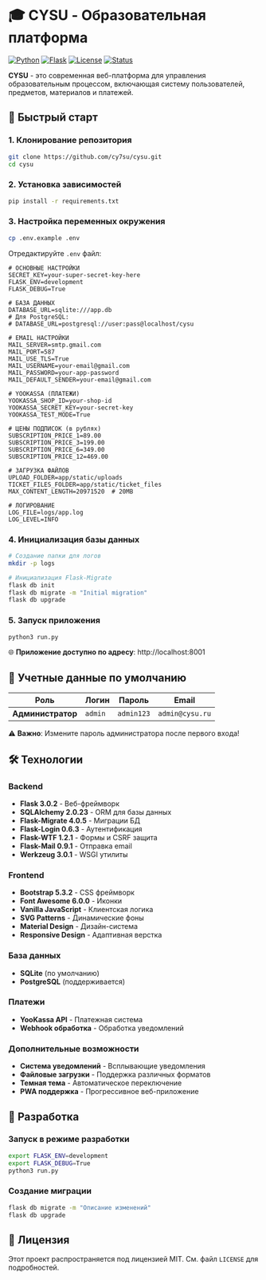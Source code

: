 # 🎓 CYSU - Образовательная платформа

[![Python](https://img.shields.io/badge/Python-3.8+-blue.svg)](https://python.org)
[![Flask](https://img.shields.io/badge/Flask-3.0.2-green.svg)](https://flask.palletsprojects.com)
[![License](https://img.shields.io/badge/License-MIT-yellow.svg)](LICENSE)
[![Status](https://img.shields.io/badge/Status-Active-brightgreen.svg)](https://cysu.ru)

**CYSU** - это современная веб-платформа для управления образовательным процессом, включающая систему пользователей, предметов, материалов и платежей.

## 🚀 Быстрый старт

### 1. Клонирование репозитория
```bash
git clone https://github.com/cy7su/cysu.git
cd cysu
```

### 2. Установка зависимостей
```bash
pip install -r requirements.txt
```

### 3. Настройка переменных окружения
```bash
cp .env.example .env
```

Отредактируйте `.env` файл:

```env
# ОСНОВНЫЕ НАСТРОЙКИ
SECRET_KEY=your-super-secret-key-here
FLASK_ENV=development
FLASK_DEBUG=True

# БАЗА ДАННЫХ
DATABASE_URL=sqlite:///app.db
# Для PostgreSQL:
# DATABASE_URL=postgresql://user:pass@localhost/cysu

# EMAIL НАСТРОЙКИ
MAIL_SERVER=smtp.gmail.com
MAIL_PORT=587
MAIL_USE_TLS=True
MAIL_USERNAME=your-email@gmail.com
MAIL_PASSWORD=your-app-password
MAIL_DEFAULT_SENDER=your-email@gmail.com

# YOOKASSA (ПЛАТЕЖИ)
YOOKASSA_SHOP_ID=your-shop-id
YOOKASSA_SECRET_KEY=your-secret-key
YOOKASSA_TEST_MODE=True

# ЦЕНЫ ПОДПИСОК (в рублях)
SUBSCRIPTION_PRICE_1=89.00
SUBSCRIPTION_PRICE_3=199.00
SUBSCRIPTION_PRICE_6=349.00
SUBSCRIPTION_PRICE_12=469.00

# ЗАГРУЗКА ФАЙЛОВ
UPLOAD_FOLDER=app/static/uploads
TICKET_FILES_FOLDER=app/static/ticket_files
MAX_CONTENT_LENGTH=20971520  # 20MB

# ЛОГИРОВАНИЕ
LOG_FILE=logs/app.log
LOG_LEVEL=INFO
```

### 4. Инициализация базы данных
```bash
# Создание папки для логов
mkdir -p logs

# Инициализация Flask-Migrate
flask db init
flask db migrate -m "Initial migration"
flask db upgrade
```

### 5. Запуск приложения
```bash
python3 run.py
```

🌐 **Приложение доступно по адресу**: http://localhost:8001

## 👤 Учетные данные по умолчанию

|       Роль        |  Логин  |   Пароль   |      Email      |
|-------------------|---------|------------|-----------------|
| **Администратор** | `admin` | `admin123` | `admin@cysu.ru` |

⚠️ **Важно**: Измените пароль администратора после первого входа!


## 🛠️ Технологии

### Backend
- **Flask 3.0.2** - Веб-фреймворк
- **SQLAlchemy 2.0.23** - ORM для базы данных
- **Flask-Migrate 4.0.5** - Миграции БД
- **Flask-Login 0.6.3** - Аутентификация
- **Flask-WTF 1.2.1** - Формы и CSRF защита
- **Flask-Mail 0.9.1** - Отправка email
- **Werkzeug 3.0.1** - WSGI утилиты

### Frontend
- **Bootstrap 5.3.2** - CSS фреймворк
- **Font Awesome 6.0.0** - Иконки
- **Vanilla JavaScript** - Клиентская логика
- **SVG Patterns** - Динамические фоны
- **Material Design** - Дизайн-система
- **Responsive Design** - Адаптивная верстка

### База данных
- **SQLite** (по умолчанию)
- **PostgreSQL** (поддерживается)

### Платежи
- **YooKassa API** - Платежная система
- **Webhook обработка** - Обработка уведомлений

### Дополнительные возможности
- **Система уведомлений** - Всплывающие уведомления
- **Файловые загрузки** - Поддержка различных форматов
- **Темная тема** - Автоматическое переключение
- **PWA поддержка** - Прогрессивное веб-приложение

## 🔧 Разработка

### Запуск в режиме разработки
```bash
export FLASK_ENV=development
export FLASK_DEBUG=True
python3 run.py
```

### Создание миграции
```bash
flask db migrate -m "Описание изменений"
flask db upgrade
```

## 📄 Лицензия

Этот проект распространяется под лицензией MIT. См. файл `LICENSE` для подробностей.

